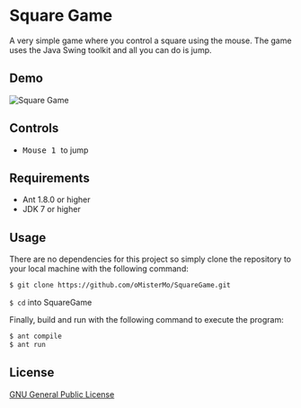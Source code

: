 
# Square Game

A very simple game where you control a square using the mouse. The game uses the Java Swing toolkit and all you can do is jump.

## Demo

![Square Game](https://i.imgur.com/DBuWEqt.png)

## Controls

 - <kbd>Mouse  1 </kbd> to jump

## Requirements
- Ant 1.8.0 or higher
-  JDK 7 or higher

## Usage

There are no dependencies for this project so simply clone the repository to your local machine with the following command:

```sh
$ git clone https://github.com/oMisterMo/SquareGame.git
```
<code>$ cd</code>  into SquareGame

Finally, build and run with the following command to execute the program:

```sh
$ ant compile
$ ant run
```

## License

[GNU General Public License](http://www.gnu.org/licenses/fdl.txt)

